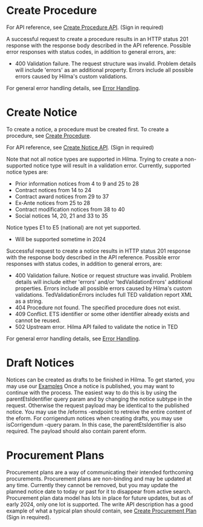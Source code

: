 # Create Procedure
<a name="create-procedure"></a>

For API reference, see [Create Procedure API](https://hns-hilma-test-apim.developer.azure-api.net/api-details#api=ets-write-eforms-api&operation=post-external-write-v1-procedure). (Sign in required)

A successful request to create a procedure results in an HTTP status 201 response with the response body described in the API reference. Possible error responses with status codes, in addition to general errors, are:

- 400 Validation failure. The request structure was invalid. Problem details will include 'errors' as an additional property. Errors include all possible errors caused by Hilma's custom validations.

For general error handling details, see [Error Handling](https://github.com/Hankintailmoitukset/hilma-api/blob/master/endpoints/errorhandling.md).

# Create Notice
<a name="create-notice"></a>

To create a notice, a procedure must be created first. To create a procedure, see [Create Procedure](#create-procedure).

For API reference, see [Create Notice API](https://hns-hilma-test-apim.developer.azure-api.net/api-details#api=ets-write-eforms-api&operation=post-external-write-v1-procedure-procedureid-notice-etsidentifier). (Sign in required)

Note that not all notice types are supported in Hilma. Trying to create a non-supported notice type will result in a validation error. Currently, supported notice types are:
- Prior information notices from 4 to 9 and 25 to 28
- Contract notices from 14 to 24
- Contract award notices from 29 to 37
- Ex-Ante notices from 25 to 28
- Contract modification notices from 38 to 40
- Social notices 14, 20, 21 and 33 to 35

Notice types E1 to E5 (national) are not yet supported.
- Will be supported sometime in 2024


Successful request to create a notice results in HTTP status 201 response with the response body described in the API reference. Possible error responses with status codes, in addition to general errors, are:

- 400 Validation failure. Notice or request structure was invalid. Problem details will include either 'errors' and/or 'tedValidationErrors' additional properties. Errors include all possible errors caused by Hilma's custom validations. TedValidationErrors includes full TED validation report XML as a string.
- 404 Procedure not found. The specified procedure does not exist.
- 409 Conflict. ETS identifier or some other identifier already exists and cannot be reused.
- 502 Upstream error. Hilma API failed to validate the notice in TED

For general error handling details, see [Error Handling](https://github.com/Hankintailmoitukset/hilma-api/blob/master/endpoints/errorhandling.md).

# Draft Notices

Notices can be created as drafts to be finished in Hilma. To get started, you may use our [Examples](https://github.com/Hankintailmoitukset/hilma-api/tree/master/Draft%20examples)
Once a notice is published, you may want to continue with the process. The easiest way to do this is by using the parentEtsIdentifier query param and by changing the notice subtype in the request. Otherwise the request payload may be identical to the published notice. You may use the /eforms -endpoint to retreive the entire content of the eform.
For corrigendum notices when creating drafts, you may use isCorrigendum -query param. In this case, the parentEtsIdentifier is also required. The payload should also contain parent eform.

# Procurement Plans

Procurement plans are a way of communicating their intended forthcoming procurements. Procurement plans are non-binding and may be updated at any time. Currently they cannot be removed, but you may update the planned notice date to today or past for it to disappear from active search. Procurement plan data model has lots in place for future updates, but as of early 2024, only one lot is supported. The write API description has a good example of what a typical plan should contain, see [Create Procurement Plan](https://hns-hilma-test-apim.developer.azure-api.net/api-details#api=ets-write-eforms-api&operation=post-external-write-v1-procurementplan-etsidentifier) (Sign in required).
